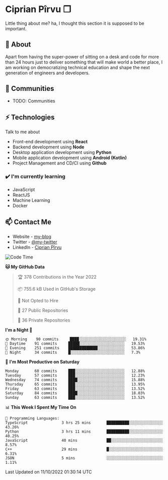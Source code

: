 # Ciprian Pîrvu ❐

Little thing about me? ha, I thought this section it is supposed to be important.

## 🧐 About

Apart from having the super-power of sitting on a desk and code for more than 24 hours just to deliver something that will make world a better place, I am working on democratizing technical education and shape the next generation of engineers and developers.

## 👯 Communities

-   TODO: Communities

## ⚡ Technologies

Talk to me about

-   Front-end development using **React**
-   Backend development using **Node**
-   Desktop application development using **Python**
-   Mobile application development using **Android (Kotlin)**
-   Project Management and CD/CI using **Github**

### ✔️ I'm currently learning

-   JavaScript
-   ReactJS
-   Machine Learning
-   Docker

## 📫 Contact Me

-   Website - [my-blog]()
-   Twitter - [@my-twitter]()
-   LinkedIn - [Ciprian Pîrvu](https://www.linkedin.com/in/p%C3%AErvu-ciprian-cristian-4415991b1/)

<!--START_SECTION:waka-->
![Code Time](http://img.shields.io/badge/Code%20Time-1%2C313%20hrs%2011%20mins-blue)

**🐱 My GitHub Data** 

> 🏆 378 Contributions in the Year 2022
 > 
> 📦 755.6 kB Used in GitHub's Storage 
 > 
> 🚫 Not Opted to Hire
 > 
> 📜 27 Public Repositories 
 > 
> 🔑 36 Private Repositories  
 > 
**I'm a Night 🦉** 

```text
🌞 Morning    90 commits     ████░░░░░░░░░░░░░░░░░░░░░   19.31% 
🌆 Daytime    91 commits     █████░░░░░░░░░░░░░░░░░░░░   19.53% 
🌃 Evening    251 commits    █████████████░░░░░░░░░░░░   53.86% 
🌙 Night      34 commits     █░░░░░░░░░░░░░░░░░░░░░░░░   7.3%

```
📅 **I'm Most Productive on Saturday** 

```text
Monday       60 commits     ███░░░░░░░░░░░░░░░░░░░░░░   12.88% 
Tuesday      57 commits     ███░░░░░░░░░░░░░░░░░░░░░░   12.23% 
Wednesday    74 commits     ████░░░░░░░░░░░░░░░░░░░░░   15.88% 
Thursday     65 commits     ███░░░░░░░░░░░░░░░░░░░░░░   13.95% 
Friday       63 commits     ███░░░░░░░░░░░░░░░░░░░░░░   13.52% 
Saturday     84 commits     ████░░░░░░░░░░░░░░░░░░░░░   18.03% 
Sunday       63 commits     ███░░░░░░░░░░░░░░░░░░░░░░   13.52%

```


📊 **This Week I Spent My Time On** 

```text
💬 Programming Languages: 
TypeScript               3 hrs 25 mins       ██████████░░░░░░░░░░░░░░░   43.26% 
Python                   3 hrs 11 mins       ██████████░░░░░░░░░░░░░░░   40.25% 
JavaScript               40 mins             ██░░░░░░░░░░░░░░░░░░░░░░░   8.57% 
C++                      29 mins             █░░░░░░░░░░░░░░░░░░░░░░░░   6.31% 
JSON                     5 mins              ░░░░░░░░░░░░░░░░░░░░░░░░░   1.11%

```


 Last Updated on 11/10/2022 01:30:14 UTC
<!--END_SECTION:waka-->
